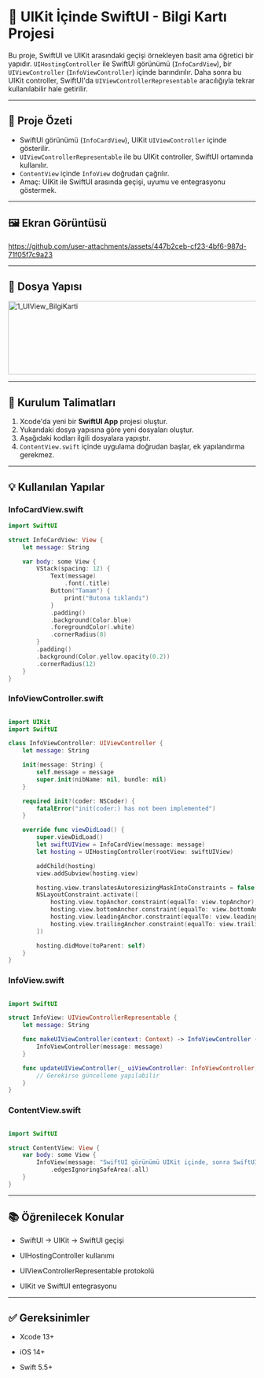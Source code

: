 # 📱 UIKit İçinde SwiftUI - Bilgi Kartı Projesi

Bu proje, SwiftUI ve UIKit arasındaki geçişi örnekleyen basit ama öğretici bir yapıdır. `UIHostingController` ile SwiftUI görünümü (`InfoCardView`), bir `UIViewController` (`InfoViewController`) içinde barındırılır. Daha sonra bu UIKit controller, SwiftUI'da `UIViewControllerRepresentable` aracılığıyla tekrar kullanılabilir hale getirilir.

---

## 🧩 Proje Özeti

- SwiftUI görünümü (`InfoCardView`), UIKit `UIViewController` içinde gösterilir.
- `UIViewControllerRepresentable` ile bu UIKit controller, SwiftUI ortamında kullanılır.
- `ContentView` içinde `InfoView` doğrudan çağrılır.
- Amaç: UIKit ile SwiftUI arasında geçişi, uyumu ve entegrasyonu göstermek.

---

## 🖼️ Ekran Görüntüsü




https://github.com/user-attachments/assets/447b2ceb-cf23-4bf6-987d-71f05f7c9a23



---

## 📁 Dosya Yapısı

<img width="527" height="149" alt="1_UIView_BilgiKarti" src="https://github.com/user-attachments/assets/4e2f6307-589b-4af8-9d2d-403e54d113e8" />

---

## 🔧 Kurulum Talimatları

1. Xcode'da yeni bir **SwiftUI App** projesi oluştur.
2. Yukarıdaki dosya yapısına göre yeni dosyaları oluştur.
3. Aşağıdaki kodları ilgili dosyalara yapıştır.
4. `ContentView.swift` içinde uygulama doğrudan başlar, ek yapılandırma gerekmez.

---

## 💡 Kullanılan Yapılar

### InfoCardView.swift

```swift
import SwiftUI

struct InfoCardView: View {
    let message: String

    var body: some View {
        VStack(spacing: 12) {
            Text(message)
                .font(.title)
            Button("Tamam") {
                print("Butona tıklandı")
            }
            .padding()
            .background(Color.blue)
            .foregroundColor(.white)
            .cornerRadius(8)
        }
        .padding()
        .background(Color.yellow.opacity(0.2))
        .cornerRadius(12)
    }
}

```

### InfoViewController.swift

```swift

import UIKit
import SwiftUI

class InfoViewController: UIViewController {
    let message: String

    init(message: String) {
        self.message = message
        super.init(nibName: nil, bundle: nil)
    }

    required init?(coder: NSCoder) {
        fatalError("init(coder:) has not been implemented")
    }

    override func viewDidLoad() {
        super.viewDidLoad()
        let swiftUIView = InfoCardView(message: message)
        let hosting = UIHostingController(rootView: swiftUIView)

        addChild(hosting)
        view.addSubview(hosting.view)

        hosting.view.translatesAutoresizingMaskIntoConstraints = false
        NSLayoutConstraint.activate([
            hosting.view.topAnchor.constraint(equalTo: view.topAnchor),
            hosting.view.bottomAnchor.constraint(equalTo: view.bottomAnchor),
            hosting.view.leadingAnchor.constraint(equalTo: view.leadingAnchor),
            hosting.view.trailingAnchor.constraint(equalTo: view.trailingAnchor)
        ])

        hosting.didMove(toParent: self)
    }
}

```

### InfoView.swift

```swift

import SwiftUI

struct InfoView: UIViewControllerRepresentable {
    let message: String

    func makeUIViewController(context: Context) -> InfoViewController {
        InfoViewController(message: message)
    }

    func updateUIViewController(_ uiViewController: InfoViewController, context: Context) {
        // Gerekirse güncelleme yapılabilir
    }
}

```

### ContentView.swift

```swift

import SwiftUI

struct ContentView: View {
    var body: some View {
        InfoView(message: "SwiftUI görünümü UIKit içinde, sonra SwiftUI'da tekrar!")
            .edgesIgnoringSafeArea(.all)
    }
}

```
---

## **📚 Öğrenilecek Konular**

-   SwiftUI → UIKit → SwiftUI geçişi
    
-   UIHostingController kullanımı
    
-   UIViewControllerRepresentable protokolü
    
-   UIKit ve SwiftUI entegrasyonu
    

---

## **✅ Gereksinimler**

-   Xcode 13+
    
-   iOS 14+
    
-   Swift 5.5+




